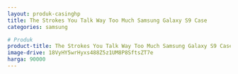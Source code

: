 ```yaml
---
layout: produk-casinghp
title: The Strokes You Talk Way Too Much Samsung Galaxy S9 Case
categories: samsung

# Produk
product-title: The Strokes You Talk Way Too Much Samsung Galaxy S9 Case
image-drive: 18VyHY5wrHyxs488Z5z1UM8P8SftsZT7e
harga: 90000
---
```

